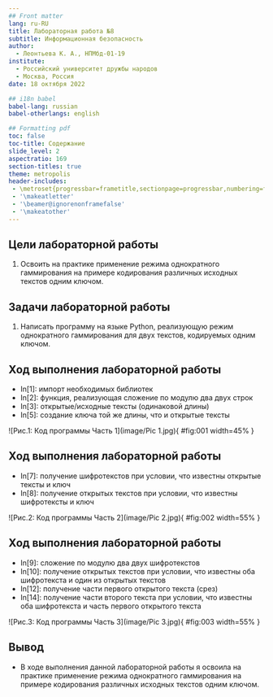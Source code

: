 ```yaml
---
## Front matter
lang: ru-RU
title: Лабораторная работа №8
subtitle: Информационная безопасность
author:
  - Леонтьева К. А., НПМбд-01-19
institute:
  - Российский университет дружбы народов
  - Москва, Россия
date: 18 октября 2022

## i18n babel
babel-lang: russian
babel-otherlangs: english

## Formatting pdf
toc: false
toc-title: Содержание
slide_level: 2
aspectratio: 169
section-titles: true
theme: metropolis
header-includes:
 - \metroset{progressbar=frametitle,sectionpage=progressbar,numbering=fraction}
 - '\makeatletter'
 - '\beamer@ignorenonframefalse'
 - '\makeatother'
---
```


## Цели лабораторной работы

1) Освоить на практике применение режима однократного гаммирования на примере кодирования различных исходных текстов одним ключом.

## Задачи лабораторной работы
1) Написать программу на языке Python, реализующую режим однократного гаммирования для двух текстов, кодируемых одним ключом.

## Ход выполнения лабораторной работы
- In[1]: импорт необходимых библиотек
- In[2]: функция, реализующая сложение по модулю два двух строк
- In[3]: открытые/исходные тексты (одинаковой длины)
- In[5]: создание ключа той же длины, что и открытые тексты

![Рис.1: Код программы Часть 1](image/Pic 1.jpg){ #fig:001 width=45% }

## Ход выполнения лабораторной работы
- In[7]: получение шифротекстов при условии, что известны открытые тексты и ключ
- In[8]: получение открытых текстов при условии, что известны шифротексты и ключ

![Рис.2: Код программы Часть 2](image/Pic 2.jpg){ #fig:002 width=55% }

## Ход выполнения лабораторной работы
- In[9]: сложение по модулю два двух шифротекстов
- In[10]: получение открытых текстов при условии, что известны оба шифротекста и один из открытых текстов
- In[12]: получение части первого открытого текста (срез)
- In[14]: получение части второго текста при условии, что известны оба шифротекста и часть первого открытого текста

![Рис.3: Код программы Часть 3](image/Pic 3.jpg){ #fig:003 width=55% }

## Вывод
- В ходе выполнения данной лабораторной работы я освоила на практике применение режима однократного гаммирования на примере кодирования различных исходных текстов одним ключом.



